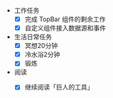 - 工作任务
	- [x] 完成 TopBar 组件的剩余工作
	- [x] 自定义组件接入数据源和事件
- 生活日常任务
	- [x] 冥想20分钟
	- [x] 冷水浴2分钟
	- [x] 锻炼
- 阅读
	- [x] 继续阅读「巨人的工具」

